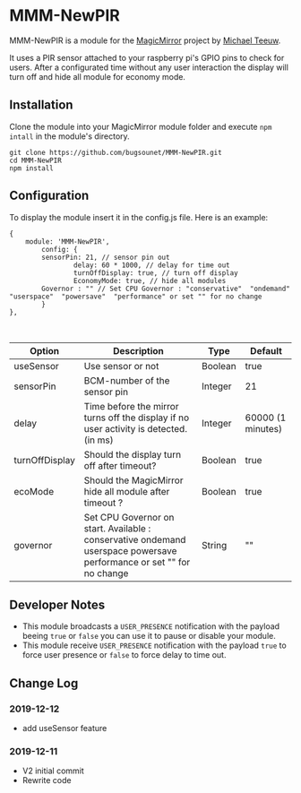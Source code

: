 # MMM-NewPIR
MMM-NewPIR is a module for the [MagicMirror](https://github.com/MichMich/MagicMirror) project by [Michael Teeuw](https://github.com/MichMich).

It uses a PIR sensor attached to your raspberry pi's GPIO pins to check for users. After a configurated time without any user interaction the display will turn off and hide all module for economy mode.

## Installation
Clone the module into your MagicMirror module folder and execute `npm intall` in the module's directory.
```
git clone https://github.com/bugsounet/MMM-NewPIR.git
cd MMM-NewPIR
npm install
```

## Configuration
To display the module insert it in the config.js file. Here is an example:
```
{
	module: 'MMM-NewPIR',
        config: {
		sensorPin: 21, // sensor pin out
                delay: 60 * 1000, // delay for time out
                turnOffDisplay: true, // turn off display
                EconomyMode: true, // hide all modules
		Governor : "" // Set CPU Governor : "conservative"  "ondemand"  "userspace"  "powersave"  "performance" or set "" for no change
        }
},
```

<br>

| Option  | Description | Type | Default |
| ------- | --- | --- | --- |
| useSensor | Use sensor or not | Boolean | true |
| sensorPin | BCM-number of the sensor pin | Integer | 21 |
| delay | Time before the mirror turns off the display if no user activity is detected. (in ms) | Integer | 60000 (1 minutes) |
| turnOffDisplay | Should the display turn off after timeout? | Boolean | true |
| ecoMode | Should the MagicMirror hide all module after timeout ? | Boolean | true |
| governor | Set CPU Governor on start. Available : conservative ondemand userspace powersave performance or set "" for no change | String | "" |

## Developer Notes
- This module broadcasts a `USER_PRESENCE` notification with the payload beeing `true` or `false` you can use it to pause or disable your module.
- This module receive `USER_PRESENCE` notification with the payload `true` to force user presence or `false` to force delay to time out. 

## Change Log

### 2019-12-12
- add useSensor feature
### 2019-12-11
- V2 initial commit
- Rewrite code


